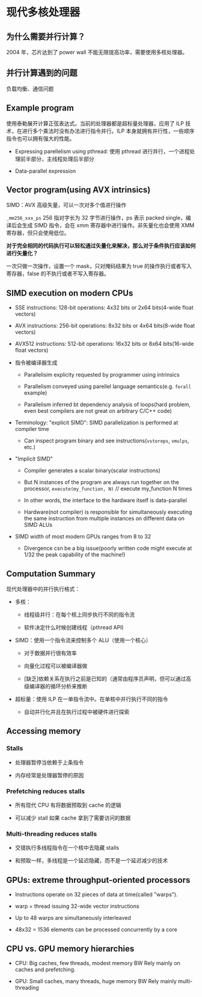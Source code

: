 # 现代多核处理器

## 为什么需要并行计算？

2004 年，芯片达到了 power wall 不能无限提高功率，需要使用多核处理器。

## 并行计算遇到的问题

负载均衡、通信问题

## Example program

使用泰勒展开计算正弦表达式。当前的处理器都是超标量处理器，应用了 ILP 技术，在进行多个乘法时没有办法进行指令并行。ILP 本身就拥有并行性，一些顺序指令也可以拥有强大的性能。

- Expressing parellelism using pthread: 使用 pthread 进行并行，一个进程处理前半部分，主线程处理后半部分

- Data-parallel expression

## Vector program(using AVX intrinsics)

SIMD：AVX 高级矢量，可以一次对多个值进行操作

`_mm256_xxx_ps` 256 指对字长为 32 字节进行操作，ps 表示 packed single，编译后会生成 SIMD 指令，会在 xmm 寄存器中进行操作。非矢量化也会使用 XMM 寄存器，但只会使用低位。

**对于完全相同的代码执行可以轻松通过矢量化来解决，那么对于条件执行应该如何进行矢量化？**

一次只做一次操作，设置一个 mask，只对掩码结果为 true 的操作执行或者写入寄存器，false 的不执行或者不写入寄存器。

## SIMD execution on modern CPUs

- SSE instructions: 128-bit operations: 4x32 bits or 2x64 bits(4-wide float vectors)

- AVX instructions: 256-bit operations: 8x32 bits or 4x64 bits(8-wide float vectors)

- AVX512 instructions: 512-bit operations: 16x32 bits or 8x64 bits(16-wide float vectors)

- 指令被编译器生成
  
  - Parallelisim explicity requested by programmer using intrinsics
  
  - Parallelism conveyed using parellel language semantics(e.g. `forall` example)
  
  - Parallelism inferred bt dependency analysis of loops(hard problem, even best compilers are not great on arbitrary C/C++ code)

- Terminology: "explicit SIMD": SIMD parallelization is performed at compiler time
  
  - Can inspect program binary and see instructions(`vstoreps`, `vmulps`, etc.)

- "Implicit SIMD"
  
  - Compiler generates a scalar binary(scalar instructions)
  
  - But N instances of the program are always run together on the processor, `execute(my_function, N)` // execute my_function N times
  
  - In other words, the interface to the hardware itself is data-parallel
  
  - Hardware(not compiler) is responsible for simultaneously executing the same instruction from multiple instances on different data on SIMD ALUs

- SIMD width of most modern GPUs ranges from 8 to 32
  
  - Divergence csn be a big issue(poorly written code might execute at 1/32 the peak capability of the machine!)

## Computation Summary

现代处理器中的并行执行格式：

- 多核：
  
  - 线程级并行：在每个核上同步执行不同的指令流
  
  - 软件决定什么时候创建线程（pthread API)

- SIMD：使用一个指令流来控制多个 ALU（使用一个核心）
  
  - 对于数据并行很有效率
  
  - 向量化过程可以被编译器做
  
  - [缺乏]依赖关系在执行之前是已知的（通常由程序员声明，但可以通过高级编译器的循环分析来推断

- 超标量：使用 ILP 在一单指令流中。在单核中并行执行不同的指令
  
  - 自动并行化并且在执行过程中被硬件进行探索

## Accessing memory

### Stalls

- 处理器暂停当依赖于上条指令

- 内存经常是处理器暂停的原因

### Prefetching reduces stalls

- 所有现代 CPU 有将数据预取到 cache 的逻辑

- 可以减少 stall 如果 cache 拿到了需要访问的数据

### Multi-threading reduces stalls

- 交错执行多线程指令在一个核中去隐藏 stalls

- 和预取一样，多线程是一个延迟隐藏，而不是一个延迟减少的技术

## GPUs: extreme throughput-oriented processors

- Instructions operate on 32 pieces of data at time(called "warps").

- warp = thread issuing 32-wide vector instructions

- Up to 48 warps are simultaneously interleaved

- 48x32 = 1536 elements can be processed concurrently by a core

## CPU vs. GPU memory hierarchies

- CPU: Big caches, few threads, modest memory BW Rely mainly on caches and prefetching.

- GPU: Small caches, many threads, huge memory BW Rely mainly multi-threading
